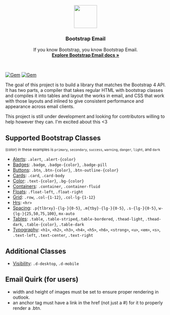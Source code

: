 <p align="center">
  <a href="https://bootstapemail.com">
    <img src="https://bootstrapemail.com/img/icons/logo.png" alt="" width=72 height=72>
  </a>

  <h3 align="center">Bootstrap Email</h3>

  <p align="center">
    If you know Bootstrap, you know Bootstrap Email.
    <br>
    <a href="https://bootstrapemail.com/docs/introduction"><strong>Explore Bootstrap Email docs »</strong></a>
  </p>
</p>

<br>

[![Gem](https://img.shields.io/gem/v/bootstrap-email.svg)](https://rubygems.org/gems/bootstrap-email)
[![Gem](https://img.shields.io/gem/dt/bootstrap-email.svg)](https://rubygems.org/gems/bootstrap-email)

The goal of this project is to build a library that matches the Bootstrap 4 API. It has two parts, a compiler that takes regular HTML with bootstrap classes and compiles it into tables and layout the works in email, and CSS that work with those layouts and inlined to give consistent performance and appearance across email clients.

This project is still under development and looking for contributors willing to help however they can. I'm excited about this <3

## Supported Bootstrap Classes
<small>(color) in these examples is `primary`, `secondary`, `success`, `warning`, `danger`, `light`, and `dark`</small>
- [Alerts](https://bootstrapemail.com/docs/alert): `.alert`, `.alert-{color}`
- [Badges](https://bootstrapemail.com/docs/badge): `.badge`, `.badge-{color}`, `.badge-pill`
- [Buttons](https://bootstrapemail.com/docs/button): `.btn`, `.btn-{color}`, `.btn-outline-{color}`
- [Cards](https://bootstrapemail.com/docs/card): `.card`, `.card-body`
- [Color](https://bootstrapemail.com/docs/color): `.text-{color}`, `.bg-{color}`
- [Containers](https://bootstrapemail.com/docs/container): `.container`, `.container-fluid`
- [Floats](https://bootstrapemail.com/docs/float): `.float-left`, `.float-right`
- [Grid](https://bootstrapemail.com/docs/grid): `.row`, `.col-{1-12}`, `.col-lg-{1-12}`
- [Hrs](https://bootstrapemail.com/docs/hr): `<hr>`
- [Spacing](https://bootstrapemail.com/docs/spacing): `.p{tlbrxy}-{lg-}{0-5}`, `.m{tby}-{lg-}{0-5}`, `.s-{lg-}{0-5}`, `w-{lg-}{25,50,75,100}`, `mx-auto`
- [Tables](https://bootstrapemail.com/docs/table): `.table`, `.table-striped`,`.table-bordered`, `.thead-light`, `.thead-dark`, `.table-{color}`, `.table-dark`
- [Typography](https://bootstrapemail.com/docs/typography): `<h1>`, `<h2>`, `<h3>`, `<h4>`, `<h5>`, `<h6>`, `<strong>`, `<u>`, `<em>`, `<s>`, `.text-left`, `.text-center`, `.text-right`

## Additional Classes
- [Visibility](https://bootstrapemail.com/docs/visibility): `.d-desktop`, `.d-mobile`

## Email Quirk (for users)
- width and height of images must be set to ensure proper rendering in outlook.
- an anchor tag must have a link in the href (not just a #) for it to properly render a .btn.

<!-- ## Email Quirks (internal notes)
- Line height should always be in px never a number or percentage. https://www.marketingcloud.com/blog/design-tip-of-the-week-css-line-height-property-does-it-work-in-email/
- Padding can only be used inside of a table cell.
- Margin can only be used on divs.
- Font family is reset at the top of every new table.
- Responsive media query for stacking table cells with display block only works on Android in table header `<th>` cells and not table cells `<td>`.
- To make a table width 100% BOTH the table and the td tags must be set to 100%
- Many Outlook versions ignore css that has `important!`.
 -->
